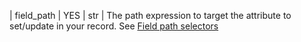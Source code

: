 | field_path    | YES      | str  | The path expression to target the attribute to set/update in your record. See [Field path selectors](../basics/field_path_selectors.md)